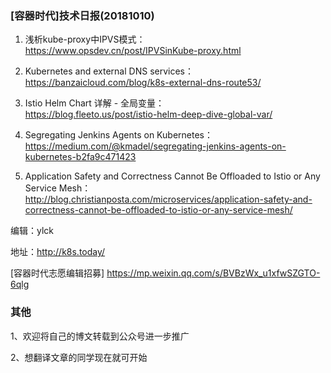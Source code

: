 ### [容器时代]技术日报(20181010)

1. 浅析kube-proxy中IPVS模式：  
<https://www.opsdev.cn/post/IPVSinKube-proxy.html>

2. Kubernetes and external DNS services：<https://banzaicloud.com/blog/k8s-external-dns-route53/>

3. Istio Helm Chart 详解 - 全局变量：  
<https://blog.fleeto.us/post/istio-helm-deep-dive-global-var/>

4. Segregating Jenkins Agents on Kubernetes：<https://medium.com/@kmadel/segregating-jenkins-agents-on-kubernetes-b2fa9c471423>

5. Application Safety and Correctness Cannot Be Offloaded to Istio or Any Service Mesh：<http://blog.christianposta.com/microservices/application-safety-and-correctness-cannot-be-offloaded-to-istio-or-any-service-mesh/>

编辑：ylck

地址：http://k8s.today/

[容器时代志愿编辑招募] https://mp.weixin.qq.com/s/BVBzWx_u1xfwSZGTO-6qlg

### 其他 

1、欢迎将自己的博文转载到公众号进一步推广

2、想翻译文章的同学现在就可开始
